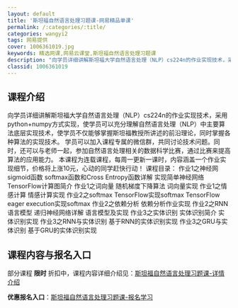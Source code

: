 ```yaml
---
layout: default
title: '斯坦福自然语言处理习题课-网易精品单课'
permalink: /:categories/:title/
categories: wangyi2
tags: 网易提供
cover: 1006361019.jpg
keywords: 精选网课,网易云课堂,斯坦福自然语言处理习题课
description: "向学员详细讲解斯坦福大学自然语言处理（NLP）cs224n的作业实现技术，采用python+numpy方式实现，使学员可以充分理解自然语言处理（NLP）中主要算法底层实现技术，使学员不仅能够"
classid: 1006361019
---
```


## 课程介绍

向学员详细讲解斯坦福大学自然语言处理（NLP）cs224n的作业实现技术，采用python+numpy方式实现，使学员可以充分理解自然语言处理（NLP）中主要算法底层实现技术，使学员不仅能够掌握斯坦福教授所讲述的前沿理论，同时掌握各种算法的实现技术。
学员可以加入课程专属的微信群，共同讨论技术问题。同时，还可以与老师一起，参加自然语言处理相关的数据科学比赛，通过比赛来提高算法的应用能力。
本课程为连载课程，每周一更新一课时，内容涵盖一个作业实现细节，价格将上涨10元，心动的同学赶快行动！
课程目录：
作业1之神经网
    sigmoid函数
    softmax函数和Cross Entropy函数详解
    实现简单神经网络
    TensorFlow计算图简介
作业1之词向量
    随机梯度下降算法
    词向量实现
作业1之情感计算
    情感计算实现
作业2之softmax
    TensorFlow实现softmax
    TensorFlow eager execution实现softmax
作业2之依赖分析
    依赖分析作业实现
作业2之RNN语言模型
    递归神经网络详解
    语言模型及实现
作业3之实体识别
    实体识别简介
    实体识别实现
作业3之RNN与实体识别
    基于RNN的实体识别实现
作业3之GRU与实体识别
    基于GRU的实体识别实现

## 课程内容与报名入口

部分课程 **限时** 折扣中，课程内容详细介绍见：[斯坦福自然语言处理习题课-详情介绍](https://study.163.com/course/introduction/1006361019.htm?share=1&shareId=1025206652&utm_campaign=share&utm_medium=iphoneShare&utm_source=&utm_u=1025206652)

**优惠报名入口**：[斯坦福自然语言处理习题课-报名学习](https://study.163.com/course/introduction/1006361019.htm?share=1&shareId=1025206652&utm_campaign=share&utm_medium=iphoneShare&utm_source=&utm_u=1025206652)

